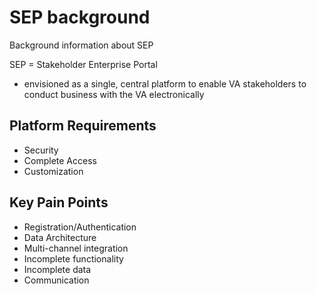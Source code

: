 # SEP background
Background information about SEP

SEP = Stakeholder Enterprise Portal
- envisioned as a single, central platform to enable VA stakeholders to conduct business with the VA electronically

## Platform Requirements
- Security
- Complete Access
- Customization

## Key Pain Points
- Registration/Authentication
- Data Architecture
- Multi-channel integration
- Incomplete functionality
- Incomplete data
- Communication